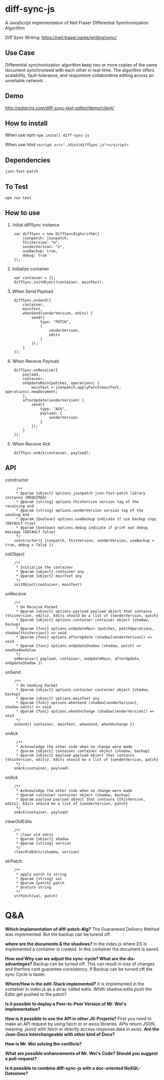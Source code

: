 # diff-sync-js

A JavaScript implementation of Neil Fraser Differential Synchronization Algorithm

Diff Sync Writing: https://neil.fraser.name/writing/sync/

## Use Case

Differential synchronization algorithm keep two or more copies of the same document synchronized with each other in real-time. The algorithm offers scalability, fault-tolerance, and responsive collaborative editing across an unreliable network.

## Demo

http://wztechs.com/diff-sync-text-editor/demo/client/

## How to install

When use npm
`npm install diff-sync-js`

When use html
`<script src="./dist/diffSync.js"></script>`

## Dependencies

`json-fast-patch`

## To Test

`npm run test`

## How to use

1. Initial diffSync instance

```
    var diffSync = new DiffSyncAlghorithm({
        jsonpatch: jsonpatch,
        thisVersion: "m",
        senderVersion: "n",
        useBackup: true,
        debug: true
    });
```

2. Initialize container

```
    var container = {};
    diffSync.initObject(container, mainText);
```

3. When Send Payload

```
    diffSync.onSend({
        container,
        mainText,
        whenSend(senderVersion, edits) {
            send({
                type: "PATCH",
                {
                    senderVersion,
                    edits
                }
            });
        }
    });
```

4. When Receive Payload

```
    diffSync.onReceive({
        payload,
        container,
        onUpdateMain(patches, operations) {
            mainText = jsonpatch.applyPatch(mainText, operations).newDocument;
        },
        afterUpdate(senderVersion) {
            send({
                type: "ACK",
                payload: {
                    senderVersion
                }
            });
        }
    });
```

5. When Receive Ack

```
    diffSync.onAck(container, payload);
```

## API

constructor

```
     /**
     * @param {object} options.jsonpatch json-fast-patch library instance (REQUIRED)
     * @param {string} options.thisVersion version tag of the receiving end
     * @param {string} options.senderVersion version tag of the sending end
     * @param {boolean} options.useBackup indicate if use backup copy (DEFAULT true)
     * @param {boolean} options.debug indicate if print out debug message (DEFAULT false)
     */
    constructor({ jsonpatch, thisVersion, senderVersion, useBackup = true, debug = false })

```

initObject

```
    /**
     * Initialize the container
     * @param {object} container any
     * @param {object} mainText any
     */
    initObject(container, mainText)
```

onReceive

```
    /**
     * On Receive Packet
     * @param {object} options.payload payload object that contains {thisVersion, edits}. Edits should be a list of {senderVersion, patch}
     * @param {object} options.container container object {shadow, backup}
     * @param {func} options.onUpdateMain (patches, patchOperations, shadow[thisVersion]) => void
     * @param {func} options.afterUpdate (shadow[senderVersion]) => void
     * @param {func} options.onUpdateShadow (shadow, patch) => newShadowValue
     */
    onReceive({ payload, container, onUpdateMain, afterUpdate, onUpdateShadow })
```

onSend

```
    /**
     * On Sending Packet
     * @param {object} options.container container object {shadow, backup}
     * @param {object} options.mainText any
     * @param {func} options.whenSend (shadow[senderVersion], shadow.edits) => void
     * @param {func} options.whenUnchange (shadow[senderVersion]) => void
     */
    onSend({ container, mainText, whenSend, whenUnchange })

```

onAck

```
     /**
     * Acknowledge the other side when no change were made
     * @param {object} container container object {shadow, backup}
     * @param {object} payload payload object that contains {thisVersion, edits}. Edits should be a list of {senderVersion, patch}
     */
    onAck(container, payload)
```

onAck

```
    /**
     * Acknowledge the other side when no change were made
     * @param container container object {shadow, backup}
     * @param payload payload object that contains {thisVersion, edits}. Edits should be a list of {senderVersion, patch}
     */
    onAck(container, payload)
```

clearOldEdits

```
    /**
     * clear old edits
     * @param {object} shadow
     * @param {string} version
     */
    clearOldEdits(shadow, version)
```

strPatch

```
    /**
     * apply patch to string
     * @param {string} val
     * @param {patch} patch
     * @return string
     */
    strPatch(val, patch)
```

# Q&A

**Which implamentation of diff-patch-Alg?**
The Guaranteed Delivery Method was implemented. But the backup can be turend off.

**where are the documents & the shadows?**
In the index.js where DS is implemented a container is created. In this container the document is saved.

**How and Why can we adjust the sync-cycle? What are the dis-advanteges?**
Backup can be turned off. This can result in loss of changes and therfore cant guarantee consistency. If Backup can be turned off the sync Cycle is faster.

**Where/How is the edit-Stack implemented?**
It is implemented in the container in index.js as a array called edits. Whith shadow.edits.push the Edits get pushed to the patch?

**Is it possible to deploy a Peer-to-Peer Version of Mr. Wei's implementation?**


**How is it possible to use the API in other JS-Projects?**
First you need to make an API request by using fatch or or axios libraries. APIs return JSON, meaning .json() with fetch or directly access response.data in axios.
**Are the Json-Docs interchangeable with other kind of Docs?** 

**How is Mr. Wei solving the conflicts?**

**What are possible enhancements of Mr. Wei's Code? Should you suggest a pull-request?**

**Is it possible to combine diff-sync-js with a doc-oriented NoSQL-Datestore?**
